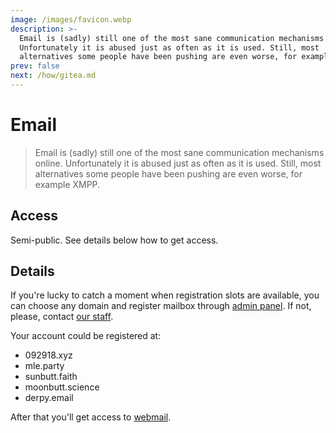 ```yaml
---
image: /images/favicon.webp
description: >-
  Email is (sadly) still one of the most sane communication mechanisms online.
  Unfortunately it is abused just as often as it is used. Still, most
  alternatives some people have been pushing are even worse, for example XMPP.
prev: false
next: /how/gitea.md
---
```


# Email

> Email is (sadly) still one of the most sane communication mechanisms online. Unfortunately it is abused just as often as it is used. Still, most alternatives some people have been pushing are even worse, for example XMPP.

## Access

Semi-public. See details below how to get access.

## Details

If you're lucky to catch a moment when registration slots are available, you can choose any domain and register mailbox through [admin panel](https://mail.092918.xyz/admin). If not, please, contact [our staff](/who/).

Your account could be registered at:

- 092918.xyz
- mle.party
- sunbutt.faith
- moonbutt.science
- derpy.email

After that you'll get access to [webmail](https://mail.092918.xyz/webmail).
